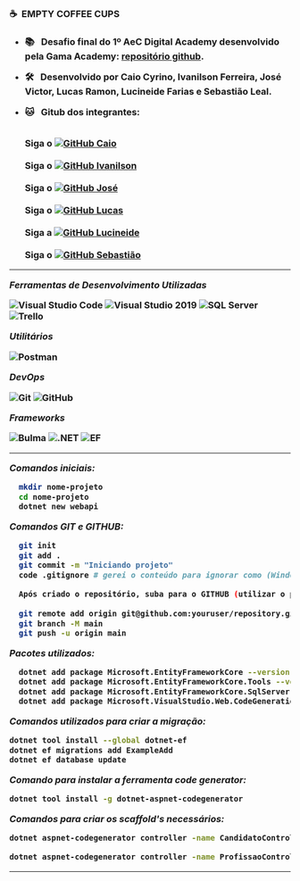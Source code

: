 <h3> ☕ &nbsp;EMPTY COFFEE CUPS <h3/>
  
- 📚 &nbsp; Desafio final do 1º **AeC Digital Academy** desenvolvido pela Gama Academy: <a href="https://github.com/educacao-gama/desafios-gama/tree/main/banco%20de%20curriculos/">repositório github</a>.
- 🛠 &nbsp; Desenvolvido por **Caio Cyrino, Ivanilson Ferreira, José Victor, Lucas Ramon, Lucineide Farias e Sebastião Leal.**
- 🐱 &nbsp; Gitub dos integrantes:
  
  <br/>Siga o [![GitHub Caio]( https://img.shields.io/github/followers/sbstleal?label=Caio&style=social)](https://github.com/feholy/)<br/>
  <br/>Siga o [![GitHub Ivanilson]( https://img.shields.io/github/followers/IvanFerroli?label=Ivanilson&style=social)](https://github.com/IvanFerroli/)<br/>
  <br/>Siga o [![GitHub José]( https://img.shields.io/github/followers/josevictormobile?label=José&style=social)](https://github.com/josevictormobile/)<br/>
  <br/>Siga o [![GitHub Lucas]( https://img.shields.io/github/followers/luksramon?label=Lucas&style=social)](https://github.com/luksramon/)<br/>
  <br/>Siga a [![GitHub Lucineide]( https://img.shields.io/github/followers/lucineidefarias?label=Lucineide&style=social)](https://github.com/lucineidefarias/)<br/>
  <br/>Siga o [![GitHub Sebastião]( https://img.shields.io/github/followers/sbstleal?label=Sebastião&style=social)](https://github.com/sbstleal/)<br/>
  
 ---
  
 *Ferramentas de Desenvolvimento Utilizadas*

  ![Visual Studio Code](https://img.shields.io/badge/-Visual%20Studio%20Code-333333?style=flat&logo=visual-studio-code&logoColor=007ACC)
  ![Visual Studio 2019](https://img.shields.io/badge/-Visual%20Studio%202019%20Community-333333?style=flat&logo=visual-studio&logoColor=9900CC)
  ![SQL Server](https://img.shields.io/badge/-SQL%20Server-333333?style=flat&logo=SQLserver&logoColor=007ACC)
  ![Trello](https://img.shields.io/badge/-Trello-333333?style=flat&logo=trello&logoColor=007ACC)

 *Utilitários*

  ![Postman](https://img.shields.io/badge/-Postman-333333?style=flat&logo=postman)
  
 *DevOps*

  ![Git](https://img.shields.io/badge/-Git-333333?style=flat&logo=git)
  ![GitHub](https://img.shields.io/badge/-GitHub-333333?style=flat&logo=github)
  
*Frameworks*
  
  ![Bulma](https://img.shields.io/badge/-Bulma-333333?style=flat&logo=Bulma)
  ![.NET](https://img.shields.io/badge/-DotNET%20Core-333333?style=flat&logo=DotNetCore)
  ![EF](https://img.shields.io/badge/-Entity%20Framework-333333?style=flat&logo=EntityFramework)
  
 ---
  
*Comandos iniciais:*
``` bash
  mkdir nome-projeto
  cd nome-projeto
  dotnet new webapi
```

*Comandos GIT e GITHUB:*
``` bash
  git init
  git add .
  git commit -m "Iniciando projeto"
  code .gitignore # gerei o conteúdo para ignorar como (Windows, Linux, Mac, DotnetCore, VisualStudioCore) no link: <a href="https://www.toptal.com/developers/gitignore">GITIGONRE.IO</a>.
  
  Após criado o repositório, suba para o GITHUB (utilizar o primeiro comando que o GITHUB fornece):
  
  git remote add origin git@github.com:youruser/repository.git
  git branch -M main
  git push -u origin main
```

*Pacotes utilizados:*
``` bash
  dotnet add package Microsoft.EntityFrameworkCore --version 5.0.9
  dotnet add package Microsoft.EntityFrameworkCore.Tools --version 5.0.9
  dotnet add package Microsoft.EntityFrameworkCore.SqlServer --version 5.0.9
  dotnet add package Microsoft.VisualStudio.Web.CodeGeneration.Design --version 5.0.2
```

*Comandos utilizados para criar a migração:*
``` bash
dotnet tool install --global dotnet-ef
dotnet ef migrations add ExampleAdd
dotnet ef database update
```

*Comando para instalar a ferramenta code generator:*
``` bash
dotnet tool install -g dotnet-aspnet-codegenerator
```

*Comandos para criar os scaffold's necessários:*
``` bash
dotnet aspnet-codegenerator controller -name CandidatoController -async -api -m Candidato -dc DbContexto -outDir Controllers

dotnet aspnet-codegenerator controller -name ProfissaoController -async -api -m Profissao -dc DbContexto -outDir Controllers

``` 
  
 ---
